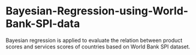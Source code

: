 # Bayesian-Regression-using-World-Bank-SPI-data
Bayesian regression is applied to evaluate the relation between product scores and services scores of countries based on World Bank SPI dataset.
